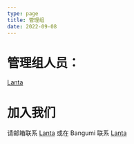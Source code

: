 ```yaml
---
type: page
title: 管理组
date: 2022-09-08
---
```

# 管理组人员：
[Lanta](mailto：lanta@bangumi.cyou)

# 加入我们
请邮箱联系 [Lanta](mailto：lanta@bangumi.cyou) 或在 Bangumi 联系 [Lanta](https://bgm.tv/user/717544)